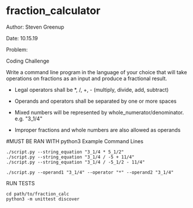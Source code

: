 # fraction_calculator


Author: Steven Greenup

Date: 10.15.19

Problem: 

Coding Challenge


Write a command line program in the language of your choice that will take operations on fractions as an input and produce a fractional result.


* Legal operators shall be *, /, +, - (multiply, divide, add, subtract)

* Operands and operators shall be separated by one or more spaces

* Mixed numbers will be represented by whole_numerator/denominator. e.g. "3_1/4"

* Improper fractions and whole numbers are also allowed as operands


#MUST BE RAN WITH python3
Example Command Lines

    ./script.py --string_equation "3_1/4 * 5_1/2"
    ./script.py --string_equation "3_1/4 / -5 + 11/4"
    ./script.py --string_equation "3_1/4 / -5_1/2 - 11/4"
        
    ./script.py --operand1 "3_1/4" --operator "*" --operand2 "3_1/4"
    
    
RUN TESTS
    
    cd path/to/fraction_calc
    python3 -m unittest discover